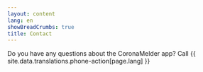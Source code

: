 ```yaml
---
layout: content
lang: en
showBreadCrumbs: true
title: Contact
---
```


Do you have any questions about the CoronaMelder app? Call {{ site.data.translations.phone-action[page.lang] }}

